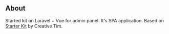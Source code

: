 ## About

Started kit on Laravel + Vue for admin panel. It's SPA application. Based on [Starter Kit](https://github.com/creativetimofficial/vue-notus) by Creative Tim.

